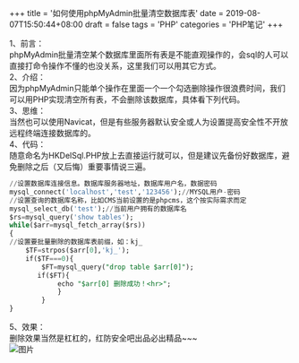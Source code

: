 +++
title = '如何使用phpMyAdmin批量清空数据库表'
date = 2019-08-07T15:50:44+08:00
draft = false
tags = 'PHP'
categories = 'PHP笔记'
+++


1、前言：  
phpMyAdmin批量清空某个数据库里面所有表是不能直观操作的，会sql的人可以直接打命令操作不懂的也没关系，这里我们可以用其它方式。  
2、介绍：  
因为phpMyAdmin只能单个操作在里面一个一个勾选删除操作很浪费时间，我们可以用PHP实现清空所有表，不会删除该数据库，具体看下列代码。  
3、思维：  
当然也可以使用Navicat，但是有些服务器默认安全或人为设置提高安全性不开放远程终端连接数据库的。  
4、代码：  
随意命名为HKDelSql.PHP放上去直接运行就可以，但是建议先备份好数据库，避免删除之后（又后悔）重要事情说三遍。  
``` sql {linenos=inline}
//设置数据库连接信息。数据库服务器地址，数据库用户名，数据密码
mysql_connect('localhost','test','123456');//MYSQL用户-密码
//设置查询的数据库名称，比如CMS当前设置的是phpcms，这个按实际需求而定
mysql_select_db('test');//当前用户拥有的数据库名
$rs=mysql_query('show tables');
while($arr=mysql_fetch_array($rs))
{
//设置要批量删除的数据库表前缀，如：kj_
    $TF=strpos($arr[0],'kj_');
    if($TF===0){
        $FT=mysql_query("drop table $arr[0]");
       if($FT){
            echo "$arr[0] 删除成功！<hr>";
            }
        }
}
```
5、效果：  
删除效果当然是杠杠的，红防安全吧出品必出精品~~~  
![图片](https://cos.hkfx.net/attachment/1565164307_7927f65f.jpg)